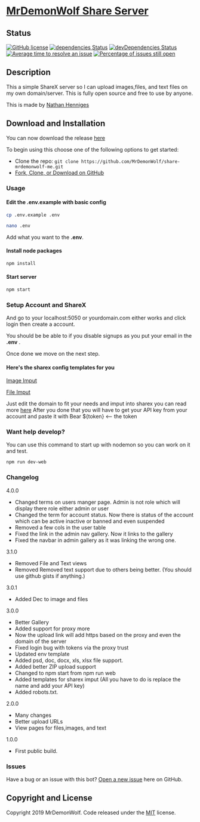 # [MrDemonWolf Share Server](https://github.com/MrDemonWolf/share-mrdemonwolf-me)

## Status

[![GitHub license](https://img.shields.io/badge/license-MIT-blue.svg)](https://raw.githubusercontent.com/MrDemonWolf/share-mrdemonwolf-mer/master/LICENSE)
[![dependencies Status](https://david-dm.org/MrDemonWolf/share-mrdemonwolf-me/status.svg)](https://david-dm.org/MrDemonWolf/share-mrdemonwolf-me)
[![devDependencies Status](https://david-dm.org/MrDemonWolf/share-mrdemonwolf-me/dev-status.svg)](https://david-dm.org/MrDemonWolf/share-mrdemonwolf-me?type=dev)
[![Average time to resolve an issue](https://isitmaintained.com/badge/resolution/MrDemonWolf/share-mrdemonwolf-me.svg)](https://isitmaintained.com/project/MrDemonWolf/share-mrdemonwolf-me "Average time to resolve an issue")
[![Percentage of issues still open](https://isitmaintained.com/badge/open/MrDemonWolf/share-mrdemonwolf-me.svg)](https://isitmaintained.com/project/MrDemonWolf/share-mrdemonwolf-me "Percentage of issues still open")

## Description
This a simple ShareX server so I can upload images,files, and text files on my own domain/server.  This is fully open source and free to use by anyone.

This is made by [Nathan Henniges](https://www.github.com/nathanhenniges)

## Download and Installation

You can now download the release [here](https://github.com/MrDemonWolf/share-mrdemonwolf-me/releases/latest/download.zip)

To begin using this choose one of the following options to get started:
* Clone the repo: `git clone https://github.com/MrDemonWolf/share-mrdemonwolf-me.git`
* [Fork, Clone, or Download on GitHub](https://github.com/MrDemonWolf/share-mrdemonwolf-me)

### Usage
#### Edit the .env.example with basic config
```sh
cp .env.example .env
```
```sh
nano .env
```
Add what you want to the __.env__.
#### Install node packages
```sh
npm install
```

#### Start server
```sh
npm start
```
### Setup Account and ShareX
And go to your localhost:5050 or yourdomain.com either works and click login then create a account.

You should be be able to if you disable signups as you put your email in the __.env__ .

Once done we move on the next step.

#### Here's the sharex config templates for you

[Image Imput](https://github.com/MrDemonWolf/share-mrdemonwolf-me/blob/master/template/File.sxcu)

[File Imput](https://github.com/MrDemonWolf/share-mrdemonwolf-me/blob/master/template/Image.sxcu)

Just edit the domain to fit your needs and imput into sharex you can read more [here](https://getsharex.com/docs/custom-uploader)
After you done that you will have to get your API key from your account and paste it with Bear ${token} <-- the token


### Want help develop?
You can use this command to start up with nodemon so you can work on it and test.

```sh
npm run dev-web
```

### Changelog
4.0.0
<!-- * You can now ban and suspend users and there API keys -->
<!-- * You can also ban or suspend users for perm or 24 hours , a week, and even a month. -->
* Changed terms on users manger page.  Admin is not role which will display there role either admin or user
* Changed the term for account status.  Now there is status of the account which can be active inactive or banned and even suspended
* Removed a few cols in the user table
* Fixed the link in the admin nav gallery.  Now it links to the gallery
* Fixed the navbar in admin gallery as it was linking the wrong one.

3.1.0
* Removed File and Text views
* Removed Removed text support due to others being better. (You should use github gists if anything.)

3.0.1
* Added Dec to image and files

3.0.0
* Better Gallery
* Added support for proxy more
* Now the upload link will add https based on the proxy and even the domain of the server
* Fixed login bug with tokens via the proxy trust
* Updated env template
* Added psd, doc, docx, xls, xlsx file support.
* Added better ZIP upload support
* Changed to npm start from npm run web
* Added templates for sharex imput (All you have to do is replace the name and add your API key)
* Added robots.txt.

2.0.0
* Many changes
* Better upload URLs
* View pages for files,images, and text

1.0.0
* First public build.

### Issues
Have a bug or an issue with this bot? [Open a new issue](https://github.com/MrDemonWolf/share-mrdemonwolf-me/issues) here on GitHub.

## Copyright and License

Copyright 2019 MrDemonWolf. Code released under the [MIT](https://github.com/MrDemonWolf/share-mrdemonwolf-me/blob/master/LICENSE) license.
